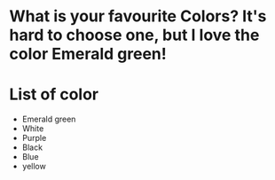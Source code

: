 # What is your favourite Colors? It's hard to choose one, but I love the color Emerald green!

# List of color
- Emerald green
- White
- Purple
- Black
- Blue
- yellow
